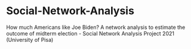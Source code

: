 # Social-Network-Analysis
How much Americans like Joe Biden? A network analysis to estimate the outcome of midterm election - Social Network Analysis Project 2021 (University of Pisa)
